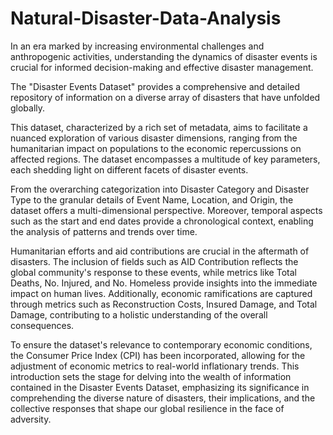 # Natural-Disaster-Data-Analysis

In an era marked by increasing environmental challenges and anthropogenic activities, understanding
the dynamics of disaster events is crucial for informed decision-making and effective disaster management. 

The "Disaster Events Dataset" provides a comprehensive and detailed repository of information on a diverse array of disasters that have unfolded globally. 

This dataset, characterized by a rich set of metadata, aims to facilitate a nuanced exploration of various disaster dimensions, 
ranging from the humanitarian impact on populations to the economic repercussions on affected regions.
The dataset encompasses a multitude of key parameters, each shedding light on different facets of disaster events. 

From the overarching categorization into Disaster Category and Disaster Type to the granular details of Event Name, 
Location, and Origin, the dataset offers a multi-dimensional perspective. Moreover, temporal aspects such as the start and end dates provide a chronological context, 
enabling the analysis of patterns and trends over time.

Humanitarian efforts and aid contributions are crucial in the aftermath of disasters. The inclusion of fields such as AID Contribution reflects the global 
community's response to these events, while metrics like Total Deaths, No. Injured, and No. Homeless provide insights into the immediate impact on human lives. 
Additionally, economic ramifications are captured through metrics such as Reconstruction Costs, Insured Damage, and Total Damage, contributing to a holistic 
understanding of the overall consequences.

To ensure the dataset's relevance to contemporary economic conditions, the Consumer Price Index (CPI) has been incorporated, allowing for the adjustment of economic metrics to real-world inflationary trends.
This introduction sets the stage for delving into the wealth of information contained in the Disaster Events Dataset, emphasizing its significance in comprehending the diverse nature of disasters, their implications, and the collective responses that shape our global resilience in the face of adversity.
